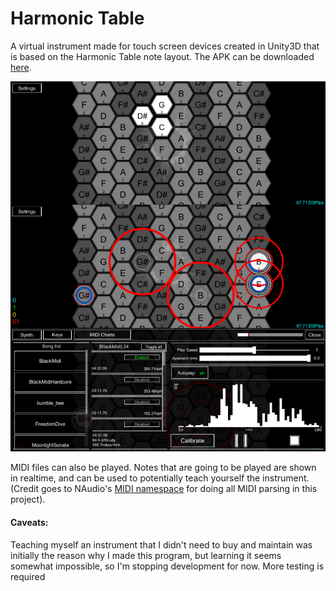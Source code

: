 # Harmonic Table

A virtual instrument made for touch screen devices created in Unity3D that is based on the Harmonic Table
note layout. The APK can be downloaded [here](https://github.com/El-Tejaso/Harmonic-Table/releases/tag/V0.1.35).

![Screenshots of program](/ReadmeFiles/Screenshots.png)

MIDI files can also be played. Notes that are going to be played are shown in realtime, and can be used to potentially teach yourself the instrument. 
(Credit goes to NAudio's [MIDI namespace](https://github.com/naudio/NAudio/tree/master/NAudio/Midi) for doing all MIDI parsing in this project).


#### Caveats:
Teaching myself an instrument that I didn't need to buy and maintain was initially the reason why I made this program, but learning it seems somewhat impossible, so I'm stopping development for now. More testing is required